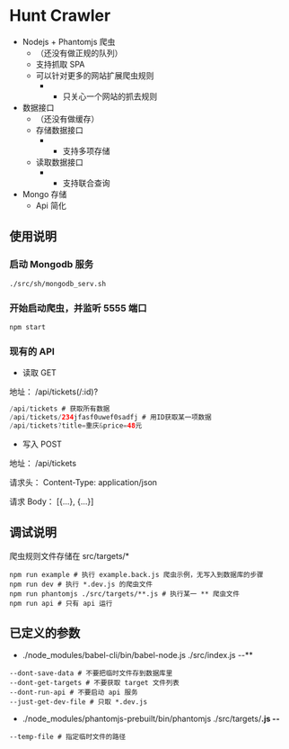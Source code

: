 # Hunt Crawler

* Nodejs + Phantomjs 爬虫
  * （还没有做正规的队列）
  * 支持抓取 SPA
  * 可以针对更多的网站扩展爬虫规则
    * - 只关心一个网站的抓去规则
* 数据接口
  * （还没有做缓存）
  * 存储数据接口
    * - 支持多项存储
  * 读取数据接口
    * - 支持联合查询
* Mongo 存储
  * Api 简化

## 使用说明

### 启动 Mongodb 服务
```shell
./src/sh/mongodb_serv.sh
```
### 开始启动爬虫，并监听 5555 端口
```shell
npm start
```

### 现有的 API

* 读取 GET

地址： /api/tickets(/:id)?
```java
/api/tickets # 获取所有数据
/api/tickets/234jfasf0uwef0sadfj # 用ID获取某一项数据
/api/tickets?title=重庆&price=48元
```

* 写入 POST

地址： /api/tickets

请求头： Content-Type: application/json

请求 Body： [{...}, {...}]

## 调试说明

爬虫规则文件存储在 src/targets/*

```shell
npm run example # 执行 example.back.js 爬虫示例，无写入到数据库的步骤
npm run dev # 执行 *.dev.js 的爬虫文件
npm run phantomjs ./src/targets/**.js # 执行某一 ** 爬虫文件
npm run api # 只有 api 运行
```

## 已定义的参数

* ./node_modules/babel-cli/bin/babel-node.js ./src/index.js --**
```shell
--dont-save-data # 不要把临时文件存到数据库里
--dont-get-targets # 不要获取 target 文件列表
--dont-run-api # 不要启动 api 服务
--just-get-dev-file # 只取 *.dev.js
```

* ./node_modules/phantomjs-prebuilt/bin/phantomjs ./src/targets/**.js --**
```shell
--temp-file # 指定临时文件的路径
```
